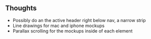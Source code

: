 ## Thoughts

* Possibly do an the active header right below nav, a narrow strip
* Line drawings for mac and iphone mockups
* Parallax scrolling for the mockups inside of each element
